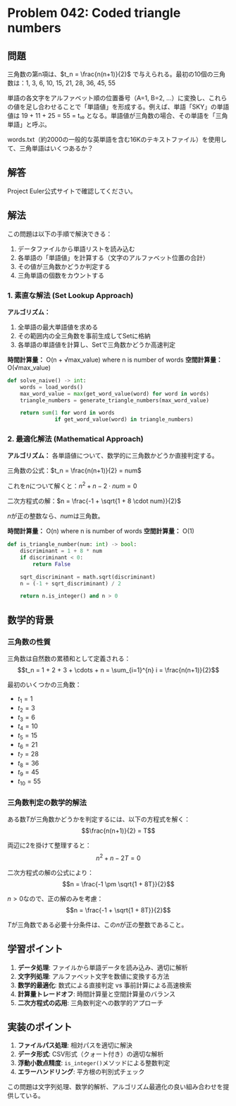 # Problem 042: Coded triangle numbers

## 問題

三角数の第n項は、$t_n = \frac{n(n+1)}{2}$ で与えられる。最初の10個の三角数は：1, 3, 6, 10, 15, 21, 28, 36, 45, 55

単語の各文字をアルファベット順の位置番号（A=1, B=2, ...）に変換し、これらの値を足し合わせることで「単語値」を形成する。例えば、単語「SKY」の単語値は 19 + 11 + 25 = 55 = t₁₀ となる。単語値が三角数の場合、その単語を「三角単語」と呼ぶ。

words.txt（約2000の一般的な英単語を含む16Kのテキストファイル）を使用して、三角単語はいくつあるか？

## 解答

Project Euler公式サイトで確認してください。

## 解法

この問題は以下の手順で解決できる：

1. データファイルから単語リストを読み込む
2. 各単語の「単語値」を計算する（文字のアルファベット位置の合計）
3. その値が三角数かどうか判定する
4. 三角単語の個数をカウントする

### 1. 素直な解法 (Set Lookup Approach)

**アルゴリズム：**
1. 全単語の最大単語値を求める
2. その範囲内の全三角数を事前生成してSetに格納
3. 各単語の単語値を計算し、Setで三角数かどうか高速判定

**時間計算量：** O(n + √max_value) where n is number of words
**空間計算量：** O(√max_value)

```python
def solve_naive() -> int:
    words = load_words()
    max_word_value = max(get_word_value(word) for word in words)
    triangle_numbers = generate_triangle_numbers(max_word_value)

    return sum(1 for word in words
               if get_word_value(word) in triangle_numbers)
```

### 2. 最適化解法 (Mathematical Approach)

**アルゴリズム：**
各単語値について、数学的に三角数かどうか直接判定する。

三角数の公式：$t_n = \frac{n(n+1)}{2} = num$

これを$n$について解くと：$n^2 + n - 2 \cdot num = 0$

二次方程式の解：$n = \frac{-1 + \sqrt{1 + 8 \cdot num}}{2}$

$n$が正の整数なら、$num$は三角数。

**時間計算量：** O(n) where n is number of words
**空間計算量：** O(1)

```python
def is_triangle_number(num: int) -> bool:
    discriminant = 1 + 8 * num
    if discriminant < 0:
        return False

    sqrt_discriminant = math.sqrt(discriminant)
    n = (-1 + sqrt_discriminant) / 2

    return n.is_integer() and n > 0
```

## 数学的背景

### 三角数の性質

三角数は自然数の累積和として定義される：
$$t_n = 1 + 2 + 3 + \cdots + n = \sum_{i=1}^{n} i = \frac{n(n+1)}{2}$$

最初のいくつかの三角数：
- $t_1 = 1$
- $t_2 = 3$
- $t_3 = 6$
- $t_4 = 10$
- $t_5 = 15$
- $t_6 = 21$
- $t_7 = 28$
- $t_8 = 36$
- $t_9 = 45$
- $t_{10} = 55$

### 三角数判定の数学的解法

ある数$T$が三角数かどうかを判定するには、以下の方程式を解く：
$$\frac{n(n+1)}{2} = T$$

両辺に2を掛けて整理すると：
$$n^2 + n - 2T = 0$$

二次方程式の解の公式により：
$$n = \frac{-1 \pm \sqrt{1 + 8T}}{2}$$

$n > 0$なので、正の解のみを考慮：
$$n = \frac{-1 + \sqrt{1 + 8T}}{2}$$

$T$が三角数である必要十分条件は、この$n$が正の整数であること。

## 学習ポイント

1. **データ処理**: ファイルから単語データを読み込み、適切に解析
2. **文字列処理**: アルファベット文字を数値に変換する方法
3. **数学的最適化**: 数式による直接判定 vs 事前計算による高速検索
4. **計算量トレードオフ**: 時間計算量と空間計算量のバランス
5. **二次方程式の応用**: 三角数判定への数学的アプローチ

## 実装のポイント

1. **ファイルパス処理**: 相対パスを適切に解決
2. **データ形式**: CSV形式（クォート付き）の適切な解析
3. **浮動小数点精度**: `is_integer()`メソッドによる整数判定
4. **エラーハンドリング**: 平方根の判別式チェック

この問題は文字列処理、数学的解析、アルゴリズム最適化の良い組み合わせを提供している。
